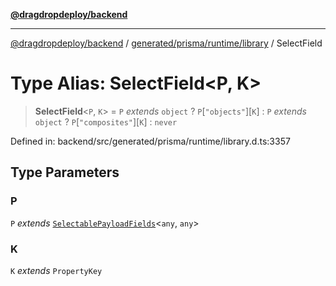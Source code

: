 [**@dragdropdeploy/backend**](../../../../../README.md)

***

[@dragdropdeploy/backend](../../../../../README.md) / [generated/prisma/runtime/library](../README.md) / SelectField

# Type Alias: SelectField\<P, K\>

> **SelectField**\<`P`, `K`\> = `P` *extends* `object` ? `P`\[`"objects"`\]\[`K`\] : `P` *extends* `object` ? `P`\[`"composites"`\]\[`K`\] : `never`

Defined in: backend/src/generated/prisma/runtime/library.d.ts:3357

## Type Parameters

### P

`P` *extends* [`SelectablePayloadFields`](SelectablePayloadFields.md)\<`any`, `any`\>

### K

`K` *extends* `PropertyKey`
